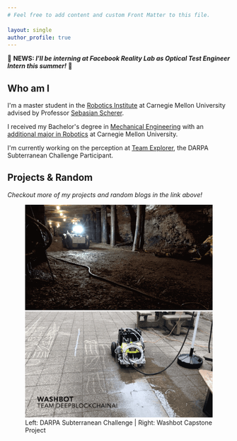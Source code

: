 ```yaml
---
# Feel free to add content and custom Front Matter to this file.

layout: single
author_profile: true
---
```


:star2: **NEWS: _I'll be interning at Facebook Reality Lab as Optical Test
Engineer Intern this summer!_** :star2:

## Who am I

I'm a master student in the [Robotics Institute](https://www.ri.cmu.edu/)
at Carnegie Mellon University advised by Professor
[Sebasian Scherer](https://www.ri.cmu.edu/ri-faculty/sebastian-scherer/).

I received my Bachelor's degree in
[Mechanical Engineering](https://www.meche.engineering.cmu.edu/) with an
[additional major in Robotics](https://www.ri.cmu.edu/education/academic-programs/undergraduate-options/)
at Carnegie Mellon University.

I'm currently working on the perception at
[Team Explorer](https://www.subt-explorer.com/),
the DARPA Subterranean Challenge Participant.

## Projects & Random

_Checkout more of my projects and random blogs in the link above!_

<figure class="half">
	<img src="/assets/images/index_images/subT.gif">
	<img src="/assets/images/index_images/washbot_demo.gif">
	<figcaption>Left: DARPA Subterranean Challenge | Right: Washbot Capstone 
                Project</figcaption>
</figure>
